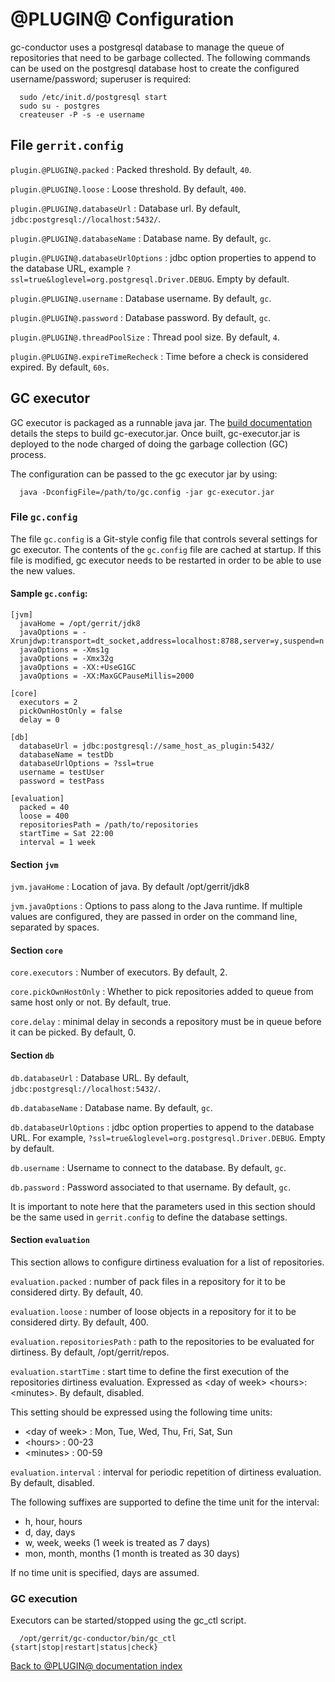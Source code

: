 @PLUGIN@ Configuration
======================

gc-conductor uses a postgresql database to manage the queue of repositories that
need to be garbage collected. The following commands can be used on the postgresql
database host to create the configured username/password; superuser is required:

```
  sudo /etc/init.d/postgresql start
  sudo su - postgres
  createuser -P -s -e username
```

File `gerrit.config`
--------------------

`plugin.@PLUGIN@.packed`
:  Packed threshold. By default, `40`.

`plugin.@PLUGIN@.loose`
:  Loose threshold. By default, `400`.

`plugin.@PLUGIN@.databaseUrl`
:  Database url. By default, `jdbc:postgresql://localhost:5432/`.

`plugin.@PLUGIN@.databaseName`
:  Database name. By default, `gc`.

`plugin.@PLUGIN@.databaseUrlOptions`
:  jdbc option properties to append to the database URL, example
`?ssl=true&loglevel=org.postgresql.Driver.DEBUG`. Empty by default.

`plugin.@PLUGIN@.username`
:  Database username. By default, `gc`.

`plugin.@PLUGIN@.password`
:  Database password. By default, `gc`.

`plugin.@PLUGIN@.threadPoolSize`
:  Thread pool size. By default, `4`.

`plugin.@PLUGIN@.expireTimeRecheck`
:  Time before a check is considered expired. By default, `60s`.

GC executor
--------------------

GC executor is packaged as a runnable java jar. The [build documentation][build]
details the steps to build gc-executor.jar. Once built, gc-executor.jar is deployed
to the node charged of doing the garbage collection (GC) process.

The configuration can be passed to the gc executor jar by using:

```
  java -DconfigFile=/path/to/gc.config -jar gc-executor.jar
```

### File `gc.config`

The file `gc.config` is a Git-style config file that controls several settings for
gc executor. The contents of the `gc.config` file are cached at startup. If this
file is modified, gc executor needs to be restarted in order to be able to use the
new values.

#### Sample `gc.config`:

```
[jvm]
  javaHome = /opt/gerrit/jdk8
  javaOptions = -Xrunjdwp:transport=dt_socket,address=localhost:8788,server=y,suspend=n
  javaOptions = -Xms1g
  javaOptions = -Xmx32g
  javaOptions = -XX:+UseG1GC
  javaOptions = -XX:MaxGCPauseMillis=2000

[core]
  executors = 2
  pickOwnHostOnly = false
  delay = 0

[db]
  databaseUrl = jdbc:postgresql://same_host_as_plugin:5432/
  databaseName = testDb
  databaseUrlOptions = ?ssl=true
  username = testUser
  password = testPass

[evaluation]
  packed = 40
  loose = 400
  repositoriesPath = /path/to/repositories
  startTime = Sat 22:00
  interval = 1 week
```

#### Section `jvm`

`jvm.javaHome`
:       Location of java. By default /opt/gerrit/jdk8

`jvm.javaOptions`
:       Options to pass along to the Java runtime. If multiple values are
configured, they are passed in order on the command line, separated by spaces.

#### Section `core`

`core.executors`
:       Number of executors. By default, 2.

`core.pickOwnHostOnly`
:       Whether to pick repositories added to queue from same host only or not.
By default, true.

`core.delay`
:       minimal delay in seconds a repository must be in queue before it can be
picked. By default, 0.

#### Section `db`

`db.databaseUrl`
:  Database URL. By default, `jdbc:postgresql://localhost:5432/`.

`db.databaseName`
:       Database name. By default, `gc`.

`db.databaseUrlOptions`
:  jdbc option properties to append to the database URL. For example,
`?ssl=true&loglevel=org.postgresql.Driver.DEBUG`. Empty by default.

`db.username`
:       Username to connect to the database. By default, `gc`.

`db.password`
:       Password associated to that username. By default, `gc`.

It is important to note here that the parameters used in this section should be
the same used in `gerrit.config` to define the database settings.

#### Section `evaluation`

This section allows to configure dirtiness evaluation for a list of repositories.

`evaluation.packed`
:       number of pack files in a repository for it to be considered dirty. By
default, 40.

`evaluation.loose`
:       number of loose objects in a repository for it to be considered dirty.
By default, 400.

`evaluation.repositoriesPath`
:       path to the repositories to be evaluated for dirtiness. By default,
/opt/gerrit/repos.

`evaluation.startTime`
:       start time to define the first execution of the repositories dirtiness
evaluation. Expressed as &lt;day of week> &lt;hours>:&lt;minutes>. By default,
disabled.

This setting should be expressed using the following time units:

  * &lt;day of week> : Mon, Tue, Wed, Thu, Fri, Sat, Sun
  * &lt;hours> : 00-23
  * &lt;minutes> : 00-59

`evaluation.interval`
:       interval for periodic repetition of dirtiness evaluation. By default,
disabled.

The following suffixes are supported to define the time unit for the interval:

 * h, hour, hours
 * d, day, days
 * w, week, weeks (1 week is treated as 7 days)
 * mon, month, months (1 month is treated as 30 days)

If no time unit is specified, days are assumed.

### GC execution

Executors can be started/stopped using the gc_ctl script.

```
  /opt/gerrit/gc-conductor/bin/gc_ctl {start|stop|restart|status|check}
```

[Back to @PLUGIN@ documentation index][index]

[build]: build.html
[index]: index.html
